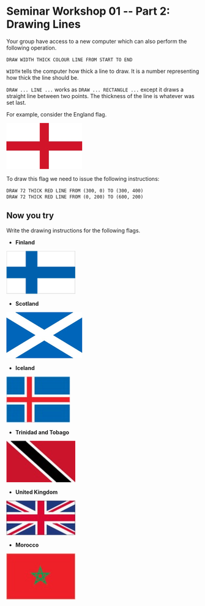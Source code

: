 # Seminar Workshop 01 -- Part 2: Drawing Lines

Your group have access to a new computer which can also perform the following operation.

```
DRAW WIDTH THICK COLOUR LINE FROM START TO END
```

`WIDTH` tells the computer how thick a line to draw. It is a number representing how thick the line should be.

`DRAW ... LINE ...` works as `DRAW ... RECTANGLE ...` except it draws a straight line between two points. The thickness of the line is whatever was set last.

For example, consider the England flag.

![image-20210331210041211](image-20210331210041211.png)

To draw this flag we need to issue the following instructions:

```
DRAW 72 THICK RED LINE FROM (300, 0) TO (300, 400)
DRAW 72 THICK RED LINE FROM (0, 200) TO (600, 200)
```

## Now you try

Write the drawing instructions for the following flags.

- **Finland**

![image-20210331211444035](image-20210331211444035.png)

- **Scotland**

![image-20210331211454597](image-20210331211454597.png)

- **Iceland**

![image-20210331211505555](image-20210331211505555.png)

- **Trinidad and Tobago**

![image-20210402171911602](image-20210402171911602.png)

- **United Kingdom**

![image-20210331211521579](image-20210331211521579.png)

- **Morocco**

![image-20210331211528368](image-20210331211528368.png)